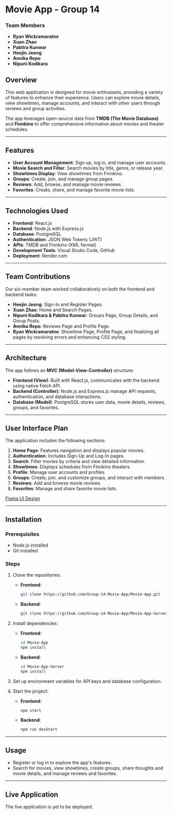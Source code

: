 # Movie App - Group 14  

### Team Members  
- **Ryan Wickramaratne**  
- **Xuan Zhao**  
- **Pabitra Kunwar**  
- **Heejin Jeong**  
- **Annika Repo**  
- **Nipuni Kodikara**  

## Overview  
This web application is designed for movie enthusiasts, providing a variety of features to enhance their experience. Users can explore movie details, view showtimes, manage accounts, and interact with other users through reviews and group activities.  

The app leverages open-source data from **TMDB (The Movie Database)** and **Finnkino** to offer comprehensive information about movies and theater schedules.  

---

## Features  
- **User Account Management**: Sign up, log in, and manage user accounts.  
- **Movie Search and Filter**: Search movies by title, genre, or release year.  
- **Showtimes Display**: View showtimes from Finnkino.  
- **Groups**: Create, join, and manage group pages.  
- **Reviews**: Add, browse, and manage movie reviews.  
- **Favorites**: Create, share, and manage favorite movie lists.  

---

## Technologies Used  
- **Frontend**: React.js  
- **Backend**: Node.js with Express.js  
- **Database**: PostgreSQL  
- **Authentication**: JSON Web Tokens (JWT)  
- **APIs**: TMDB and Finnkino (XML format)  
- **Development Tools**: Visual Studio Code, GitHub  
- **Deployment**: Render.com  

---

## Team Contributions  
Our six-member team worked collaboratively on both the frontend and backend tasks:  
- **Heejin Jeong**: Sign-In and Register Pages.  
- **Xuan Zhao**: Home and Search Pages.  
- **Nipuni Kodikara & Pabitra Kunwar**: Groups Page, Group Details, and Group Posts.  
- **Annika Repo**: Reviews Page and Profile Page.  
- **Ryan Wickramaratne**: Showtime Page, Profile Page, and finalizing all pages by resolving errors and enhancing CSS styling.  

---

## Architecture  
The app follows an **MVC (Model-View-Controller)** structure:  
- **Frontend (View)**: Built with React.js, communicates with the backend using native Fetch API.  
- **Backend (Controller)**: Node.js and Express.js manage API requests, authentication, and database interactions.  
- **Database (Model)**: PostgreSQL stores user data, movie details, reviews, groups, and favorites.  

---

## User Interface Plan  
The application includes the following sections:  
1. **Home Page**: Features navigation and displays popular movies.  
2. **Authentication**: Includes Sign-Up and Log-In pages.  
3. **Search**: Filter movies by criteria and view detailed information.  
4. **Showtimes**: Displays schedules from Finnkino theaters.  
5. **Profile**: Manage user accounts and profiles.  
6. **Groups**: Create, join, and customize groups, and interact with members.  
7. **Reviews**: Add and browse movie reviews.  
8. **Favorites**: Manage and share favorite movie lists.  

[Figma UI Design](https://www.figma.com/design/Um23jxZOoDbHIjjAZuTNMW/Movie-App-Group-14?node-id=5-1281&t=zMdASt7FiUUvEGga-1)  

---

## Installation  

### Prerequisites  
- Node.js installed  
- Git installed  

### Steps  
1. Clone the repositories:  
   - **Frontend**:  
     ```bash
     git clone https://github.com/Group-14-Movie-App/Movie-App.git
     ```  
   - **Backend**:  
     ```bash
     git clone https://github.com/Group-14-Movie-App/Movie-App-Server.git
     ```  

2. Install dependencies:  
   - **Frontend**:  
     ```bash
     cd Movie-App
     npm install
     ```  
   - **Backend**:  
     ```bash
     cd Movie-App-Server
     npm install
     ```  

3. Set up environment variables for API keys and database configuration.  

4. Start the project:  
   - **Frontend**:  
     ```bash
     npm start
     ```  
   - **Backend**:  
     ```bash
     npm run devStart
     ```  

---

## Usage  
- Register or log in to explore the app's features.  
- Search for movies, view showtimes, create groups, share thoughts and movie details, and manage reviews and favorites.  

---

## Live Application  
The live application is yet to be deployed.  
                                                                                                              
